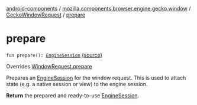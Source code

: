 [android-components](../../index.md) / [mozilla.components.browser.engine.gecko.window](../index.md) / [GeckoWindowRequest](index.md) / [prepare](./prepare.md)

# prepare

`fun prepare(): `[`EngineSession`](../../mozilla.components.concept.engine/-engine-session/index.md) [(source)](https://github.com/mozilla-mobile/android-components/blob/master/components/browser/engine-gecko-beta/src/main/java/mozilla/components/browser/engine/gecko/window/GeckoWindowRequest.kt#L20)

Overrides [WindowRequest.prepare](../../mozilla.components.concept.engine.window/-window-request/prepare.md)

Prepares an [EngineSession](../../mozilla.components.concept.engine/-engine-session/index.md) for the window request. This is used to
attach state (e.g. a native session or view) to the engine session.

**Return**
the prepared and ready-to-use [EngineSession](../../mozilla.components.concept.engine/-engine-session/index.md).

